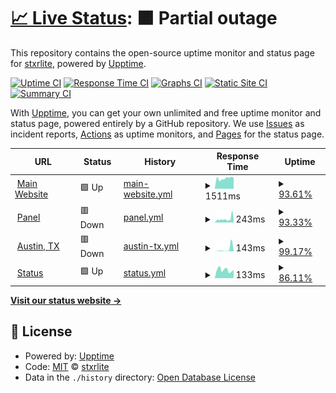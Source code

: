 # [📈 Live Status](https://status.xoro-hosting.com): <!--live status--> **🟧 Partial outage**

This repository contains the open-source uptime monitor and status page for [stxrlite](twitch.tv/xxitzreaper), powered by [Upptime](https://github.com/upptime/upptime).

[![Uptime CI](https://github.com/stxrlite/xoro-updates/workflows/Uptime%20CI/badge.svg)](https://github.com/stxrlite/xoro-updates/actions?query=workflow%3A%22Uptime+CI%22)
[![Response Time CI](https://github.com/stxrlite/xoro-updates/workflows/Response%20Time%20CI/badge.svg)](https://github.com/stxrlite/xoro-updates/actions?query=workflow%3A%22Response+Time+CI%22)
[![Graphs CI](https://github.com/stxrlite/xoro-updates/workflows/Graphs%20CI/badge.svg)](https://github.com/stxrlite/xoro-updates/actions?query=workflow%3A%22Graphs+CI%22)
[![Static Site CI](https://github.com/stxrlite/xoro-updates/workflows/Static%20Site%20CI/badge.svg)](https://github.com/stxrlite/xoro-updates/actions?query=workflow%3A%22Static+Site+CI%22)
[![Summary CI](https://github.com/stxrlite/xoro-updates/workflows/Summary%20CI/badge.svg)](https://github.com/stxrlite/xoro-updates/actions?query=workflow%3A%22Summary+CI%22)

With [Upptime](https://upptime.js.org), you can get your own unlimited and free uptime monitor and status page, powered entirely by a GitHub repository. We use [Issues](https://github.com/stxrlite/xoro-updates/issues) as incident reports, [Actions](https://github.com/stxrlite/xoro-updates/actions) as uptime monitors, and [Pages](https://status.xoro-hosting.com) for the status page.

<!--start: status pages-->
<!-- This summary is generated by Upptime (https://github.com/upptime/upptime) -->
<!-- Do not edit this manually, your changes will be overwritten -->
<!-- prettier-ignore -->
| URL | Status | History | Response Time | Uptime |
| --- | ------ | ------- | ------------- | ------ |
| <img alt="" src="https://icons.duckduckgo.com/ip3/xoro-hosting.com.ico" height="13"> [Main Website](https://xoro-hosting.com) | 🟩 Up | [main-website.yml](https://github.com/stxrlite/xoro-updates/commits/HEAD/history/main-website.yml) | <details><summary><img alt="Response time graph" src="./graphs/main-website/response-time-week.png" height="20"> 1511ms</summary><br><a href="https://status.xoro-hosting.com/history/main-website"><img alt="Response time 1515" src="https://img.shields.io/endpoint?url=https%3A%2F%2Fraw.githubusercontent.com%2Fstxrlite%2Fxoro-updates%2FHEAD%2Fapi%2Fmain-website%2Fresponse-time.json"></a><br><a href="https://status.xoro-hosting.com/history/main-website"><img alt="24-hour response time 1917" src="https://img.shields.io/endpoint?url=https%3A%2F%2Fraw.githubusercontent.com%2Fstxrlite%2Fxoro-updates%2FHEAD%2Fapi%2Fmain-website%2Fresponse-time-day.json"></a><br><a href="https://status.xoro-hosting.com/history/main-website"><img alt="7-day response time 1511" src="https://img.shields.io/endpoint?url=https%3A%2F%2Fraw.githubusercontent.com%2Fstxrlite%2Fxoro-updates%2FHEAD%2Fapi%2Fmain-website%2Fresponse-time-week.json"></a><br><a href="https://status.xoro-hosting.com/history/main-website"><img alt="30-day response time 1515" src="https://img.shields.io/endpoint?url=https%3A%2F%2Fraw.githubusercontent.com%2Fstxrlite%2Fxoro-updates%2FHEAD%2Fapi%2Fmain-website%2Fresponse-time-month.json"></a><br><a href="https://status.xoro-hosting.com/history/main-website"><img alt="1-year response time 1515" src="https://img.shields.io/endpoint?url=https%3A%2F%2Fraw.githubusercontent.com%2Fstxrlite%2Fxoro-updates%2FHEAD%2Fapi%2Fmain-website%2Fresponse-time-year.json"></a></details> | <details><summary><a href="https://status.xoro-hosting.com/history/main-website">93.61%</a></summary><a href="https://status.xoro-hosting.com/history/main-website"><img alt="All-time uptime 98.32%" src="https://img.shields.io/endpoint?url=https%3A%2F%2Fraw.githubusercontent.com%2Fstxrlite%2Fxoro-updates%2FHEAD%2Fapi%2Fmain-website%2Fuptime.json"></a><br><a href="https://status.xoro-hosting.com/history/main-website"><img alt="24-hour uptime 100.00%" src="https://img.shields.io/endpoint?url=https%3A%2F%2Fraw.githubusercontent.com%2Fstxrlite%2Fxoro-updates%2FHEAD%2Fapi%2Fmain-website%2Fuptime-day.json"></a><br><a href="https://status.xoro-hosting.com/history/main-website"><img alt="7-day uptime 93.61%" src="https://img.shields.io/endpoint?url=https%3A%2F%2Fraw.githubusercontent.com%2Fstxrlite%2Fxoro-updates%2FHEAD%2Fapi%2Fmain-website%2Fuptime-week.json"></a><br><a href="https://status.xoro-hosting.com/history/main-website"><img alt="30-day uptime 98.32%" src="https://img.shields.io/endpoint?url=https%3A%2F%2Fraw.githubusercontent.com%2Fstxrlite%2Fxoro-updates%2FHEAD%2Fapi%2Fmain-website%2Fuptime-month.json"></a><br><a href="https://status.xoro-hosting.com/history/main-website"><img alt="1-year uptime 98.32%" src="https://img.shields.io/endpoint?url=https%3A%2F%2Fraw.githubusercontent.com%2Fstxrlite%2Fxoro-updates%2FHEAD%2Fapi%2Fmain-website%2Fuptime-year.json"></a></details>
| <img alt="" src="https://icons.duckduckgo.com/ip3/portal.xoro-hosting.com.ico" height="13"> [Panel](https://portal.xoro-hosting.com) | 🟥 Down | [panel.yml](https://github.com/stxrlite/xoro-updates/commits/HEAD/history/panel.yml) | <details><summary><img alt="Response time graph" src="./graphs/panel/response-time-week.png" height="20"> 243ms</summary><br><a href="https://status.xoro-hosting.com/history/panel"><img alt="Response time 205" src="https://img.shields.io/endpoint?url=https%3A%2F%2Fraw.githubusercontent.com%2Fstxrlite%2Fxoro-updates%2FHEAD%2Fapi%2Fpanel%2Fresponse-time.json"></a><br><a href="https://status.xoro-hosting.com/history/panel"><img alt="24-hour response time 247" src="https://img.shields.io/endpoint?url=https%3A%2F%2Fraw.githubusercontent.com%2Fstxrlite%2Fxoro-updates%2FHEAD%2Fapi%2Fpanel%2Fresponse-time-day.json"></a><br><a href="https://status.xoro-hosting.com/history/panel"><img alt="7-day response time 243" src="https://img.shields.io/endpoint?url=https%3A%2F%2Fraw.githubusercontent.com%2Fstxrlite%2Fxoro-updates%2FHEAD%2Fapi%2Fpanel%2Fresponse-time-week.json"></a><br><a href="https://status.xoro-hosting.com/history/panel"><img alt="30-day response time 205" src="https://img.shields.io/endpoint?url=https%3A%2F%2Fraw.githubusercontent.com%2Fstxrlite%2Fxoro-updates%2FHEAD%2Fapi%2Fpanel%2Fresponse-time-month.json"></a><br><a href="https://status.xoro-hosting.com/history/panel"><img alt="1-year response time 205" src="https://img.shields.io/endpoint?url=https%3A%2F%2Fraw.githubusercontent.com%2Fstxrlite%2Fxoro-updates%2FHEAD%2Fapi%2Fpanel%2Fresponse-time-year.json"></a></details> | <details><summary><a href="https://status.xoro-hosting.com/history/panel">93.33%</a></summary><a href="https://status.xoro-hosting.com/history/panel"><img alt="All-time uptime 98.24%" src="https://img.shields.io/endpoint?url=https%3A%2F%2Fraw.githubusercontent.com%2Fstxrlite%2Fxoro-updates%2FHEAD%2Fapi%2Fpanel%2Fuptime.json"></a><br><a href="https://status.xoro-hosting.com/history/panel"><img alt="24-hour uptime 99.91%" src="https://img.shields.io/endpoint?url=https%3A%2F%2Fraw.githubusercontent.com%2Fstxrlite%2Fxoro-updates%2FHEAD%2Fapi%2Fpanel%2Fuptime-day.json"></a><br><a href="https://status.xoro-hosting.com/history/panel"><img alt="7-day uptime 93.33%" src="https://img.shields.io/endpoint?url=https%3A%2F%2Fraw.githubusercontent.com%2Fstxrlite%2Fxoro-updates%2FHEAD%2Fapi%2Fpanel%2Fuptime-week.json"></a><br><a href="https://status.xoro-hosting.com/history/panel"><img alt="30-day uptime 98.24%" src="https://img.shields.io/endpoint?url=https%3A%2F%2Fraw.githubusercontent.com%2Fstxrlite%2Fxoro-updates%2FHEAD%2Fapi%2Fpanel%2Fuptime-month.json"></a><br><a href="https://status.xoro-hosting.com/history/panel"><img alt="1-year uptime 98.24%" src="https://img.shields.io/endpoint?url=https%3A%2F%2Fraw.githubusercontent.com%2Fstxrlite%2Fxoro-updates%2FHEAD%2Fapi%2Fpanel%2Fuptime-year.json"></a></details>
| <img alt="" src="https://icons.duckduckgo.com/ip3/null.ico" height="13"> [Austin, TX](102.129.215.151) | 🟥 Down | [austin-tx.yml](https://github.com/stxrlite/xoro-updates/commits/HEAD/history/austin-tx.yml) | <details><summary><img alt="Response time graph" src="./graphs/austin-tx/response-time-week.png" height="20"> 143ms</summary><br><a href="https://status.xoro-hosting.com/history/austin-tx"><img alt="Response time 59" src="https://img.shields.io/endpoint?url=https%3A%2F%2Fraw.githubusercontent.com%2Fstxrlite%2Fxoro-updates%2FHEAD%2Fapi%2Faustin-tx%2Fresponse-time.json"></a><br><a href="https://status.xoro-hosting.com/history/austin-tx"><img alt="24-hour response time 41" src="https://img.shields.io/endpoint?url=https%3A%2F%2Fraw.githubusercontent.com%2Fstxrlite%2Fxoro-updates%2FHEAD%2Fapi%2Faustin-tx%2Fresponse-time-day.json"></a><br><a href="https://status.xoro-hosting.com/history/austin-tx"><img alt="7-day response time 143" src="https://img.shields.io/endpoint?url=https%3A%2F%2Fraw.githubusercontent.com%2Fstxrlite%2Fxoro-updates%2FHEAD%2Fapi%2Faustin-tx%2Fresponse-time-week.json"></a><br><a href="https://status.xoro-hosting.com/history/austin-tx"><img alt="30-day response time 59" src="https://img.shields.io/endpoint?url=https%3A%2F%2Fraw.githubusercontent.com%2Fstxrlite%2Fxoro-updates%2FHEAD%2Fapi%2Faustin-tx%2Fresponse-time-month.json"></a><br><a href="https://status.xoro-hosting.com/history/austin-tx"><img alt="1-year response time 59" src="https://img.shields.io/endpoint?url=https%3A%2F%2Fraw.githubusercontent.com%2Fstxrlite%2Fxoro-updates%2FHEAD%2Fapi%2Faustin-tx%2Fresponse-time-year.json"></a></details> | <details><summary><a href="https://status.xoro-hosting.com/history/austin-tx">99.17%</a></summary><a href="https://status.xoro-hosting.com/history/austin-tx"><img alt="All-time uptime 99.71%" src="https://img.shields.io/endpoint?url=https%3A%2F%2Fraw.githubusercontent.com%2Fstxrlite%2Fxoro-updates%2FHEAD%2Fapi%2Faustin-tx%2Fuptime.json"></a><br><a href="https://status.xoro-hosting.com/history/austin-tx"><img alt="24-hour uptime 100.00%" src="https://img.shields.io/endpoint?url=https%3A%2F%2Fraw.githubusercontent.com%2Fstxrlite%2Fxoro-updates%2FHEAD%2Fapi%2Faustin-tx%2Fuptime-day.json"></a><br><a href="https://status.xoro-hosting.com/history/austin-tx"><img alt="7-day uptime 99.17%" src="https://img.shields.io/endpoint?url=https%3A%2F%2Fraw.githubusercontent.com%2Fstxrlite%2Fxoro-updates%2FHEAD%2Fapi%2Faustin-tx%2Fuptime-week.json"></a><br><a href="https://status.xoro-hosting.com/history/austin-tx"><img alt="30-day uptime 99.71%" src="https://img.shields.io/endpoint?url=https%3A%2F%2Fraw.githubusercontent.com%2Fstxrlite%2Fxoro-updates%2FHEAD%2Fapi%2Faustin-tx%2Fuptime-month.json"></a><br><a href="https://status.xoro-hosting.com/history/austin-tx"><img alt="1-year uptime 99.71%" src="https://img.shields.io/endpoint?url=https%3A%2F%2Fraw.githubusercontent.com%2Fstxrlite%2Fxoro-updates%2FHEAD%2Fapi%2Faustin-tx%2Fuptime-year.json"></a></details>
| <img alt="" src="https://icons.duckduckgo.com/ip3/status.xoro-hosting.com.ico" height="13"> [Status](https://status.xoro-hosting.com) | 🟩 Up | [status.yml](https://github.com/stxrlite/xoro-updates/commits/HEAD/history/status.yml) | <details><summary><img alt="Response time graph" src="./graphs/status/response-time-week.png" height="20"> 133ms</summary><br><a href="https://status.xoro-hosting.com/history/status"><img alt="Response time 134" src="https://img.shields.io/endpoint?url=https%3A%2F%2Fraw.githubusercontent.com%2Fstxrlite%2Fxoro-updates%2FHEAD%2Fapi%2Fstatus%2Fresponse-time.json"></a><br><a href="https://status.xoro-hosting.com/history/status"><img alt="24-hour response time 171" src="https://img.shields.io/endpoint?url=https%3A%2F%2Fraw.githubusercontent.com%2Fstxrlite%2Fxoro-updates%2FHEAD%2Fapi%2Fstatus%2Fresponse-time-day.json"></a><br><a href="https://status.xoro-hosting.com/history/status"><img alt="7-day response time 133" src="https://img.shields.io/endpoint?url=https%3A%2F%2Fraw.githubusercontent.com%2Fstxrlite%2Fxoro-updates%2FHEAD%2Fapi%2Fstatus%2Fresponse-time-week.json"></a><br><a href="https://status.xoro-hosting.com/history/status"><img alt="30-day response time 134" src="https://img.shields.io/endpoint?url=https%3A%2F%2Fraw.githubusercontent.com%2Fstxrlite%2Fxoro-updates%2FHEAD%2Fapi%2Fstatus%2Fresponse-time-month.json"></a><br><a href="https://status.xoro-hosting.com/history/status"><img alt="1-year response time 134" src="https://img.shields.io/endpoint?url=https%3A%2F%2Fraw.githubusercontent.com%2Fstxrlite%2Fxoro-updates%2FHEAD%2Fapi%2Fstatus%2Fresponse-time-year.json"></a></details> | <details><summary><a href="https://status.xoro-hosting.com/history/status">86.11%</a></summary><a href="https://status.xoro-hosting.com/history/status"><img alt="All-time uptime 96.24%" src="https://img.shields.io/endpoint?url=https%3A%2F%2Fraw.githubusercontent.com%2Fstxrlite%2Fxoro-updates%2FHEAD%2Fapi%2Fstatus%2Fuptime.json"></a><br><a href="https://status.xoro-hosting.com/history/status"><img alt="24-hour uptime 99.90%" src="https://img.shields.io/endpoint?url=https%3A%2F%2Fraw.githubusercontent.com%2Fstxrlite%2Fxoro-updates%2FHEAD%2Fapi%2Fstatus%2Fuptime-day.json"></a><br><a href="https://status.xoro-hosting.com/history/status"><img alt="7-day uptime 86.11%" src="https://img.shields.io/endpoint?url=https%3A%2F%2Fraw.githubusercontent.com%2Fstxrlite%2Fxoro-updates%2FHEAD%2Fapi%2Fstatus%2Fuptime-week.json"></a><br><a href="https://status.xoro-hosting.com/history/status"><img alt="30-day uptime 96.24%" src="https://img.shields.io/endpoint?url=https%3A%2F%2Fraw.githubusercontent.com%2Fstxrlite%2Fxoro-updates%2FHEAD%2Fapi%2Fstatus%2Fuptime-month.json"></a><br><a href="https://status.xoro-hosting.com/history/status"><img alt="1-year uptime 96.24%" src="https://img.shields.io/endpoint?url=https%3A%2F%2Fraw.githubusercontent.com%2Fstxrlite%2Fxoro-updates%2FHEAD%2Fapi%2Fstatus%2Fuptime-year.json"></a></details>

<!--end: status pages-->

[**Visit our status website →**](https://status.xoro-hosting.com)

## 📄 License

- Powered by: [Upptime](https://github.com/upptime/upptime)
- Code: [MIT](./LICENSE) © [stxrlite](twitch.tv/xxitzreaper)
- Data in the `./history` directory: [Open Database License](https://opendatacommons.org/licenses/odbl/1-0/)
